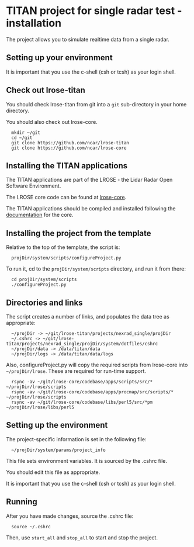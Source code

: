 # TITAN project for single radar test - installation

The project allows you to simulate realtime data from a single radar.

## Setting up your environment

It is important that you use the c-shell (csh or tcsh) as your login shell.

## Check out lrose-titan

You should check lrose-titan from git into a ```git``` sub-directory in your
home directory.

You should also check out lrose-core.

```
  mkdir ~/git
  cd ~/git
  git clone https://github.com/ncar/lrose-titan 
  git clone https://github.com/ncar/lrose-core 
```

## Installing the TITAN applications

The TITAN applications are part of the LROSE - the Lidar Radar Open Software Environment.

The LROSE core code can be found at [lrose-core](https://github.com/NCAR/lrose-core).

The TITAN applications should be compiled and installed following the
[documentation](https://github.com/NCAR/lrose-core/blob/master/README.md) for the core.

## Installing the project from the template

Relative to the top of the template, the script is:

```
  projDir/system/scripts/configureProject.py
```

To run it, cd to the ```projDir/system/scripts``` directory, and run it from
there:

```
  cd projDir/system/scripts
  ./configureProject.py
```

## Directories and links

The script creates a number of links, and populates the data tree as
appropriate:

```
  ~/projDir -> ~/git/lrose-titan/projects/nexrad_single/projDir
  ~/.cshrc -> ~/git/lrose-titan/projects/nexrad_single/projDir/system/dotfiles/cshrc
  ~/projDir/data -> /data/titan/data
  ~/projDir/logs -> /data/titan/data/logs
```

Also, configureProject.py will copy the required scripts from lrose-core into
```~/projDir/lrose```. These are required for run-time support.

```
  rsync -av ~/git/lrose-core/codebase/apps/scripts/src/* ~/projDir/lrose/scripts
  rsync -av ~/git/lrose-core/codebase/apps/procmap/src/scripts/* ~/projDir/lrose/scripts
  rsync -av ~/git/lrose-core/codebase/libs/perl5/src/*pm ~/projDir/lrose/libs/perl5
```

## Setting up the environment

The project-specific information is set in the following file:

```
  ~/projDir/system/params/project_info
```

This file sets environment variables. It is sourced by the .cshrc file.

You should edit this file as appropriate.

It is important that you use the c-shell (csh or tcsh) as your login shell.

## Running

After you have made changes, source the .cshrc file:

```
  source ~/.cshrc
```

Then, use ```start_all``` and ```stop_all``` to start and stop the project.
